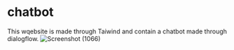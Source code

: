 # chatbot
This wqebsite is made through Taiwind and contain a chatbot made through dialogflow.
![Screenshot (1066)](https://user-images.githubusercontent.com/99094444/229714267-9df4d552-ef15-4a02-9609-5624a6172ca0.png)
